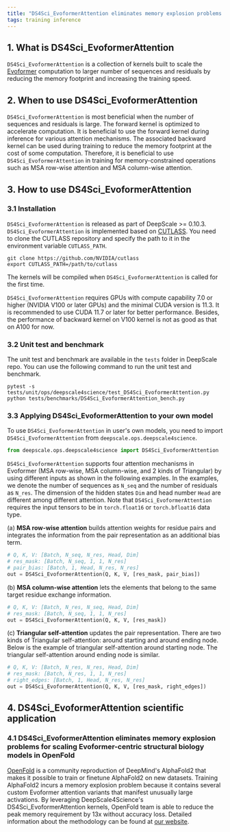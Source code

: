 ```yaml
---
title: "DS4Sci_EvoformerAttention eliminates memory explosion problems for scaling Evoformer-centric structural biology models"
tags: training inference
---
```


## 1. What is DS4Sci_EvoformerAttention
`DS4Sci_EvoformerAttention` is a collection of kernels built to scale the [Evoformer](https://www.nature.com/articles/s41586-021-03819-2) computation to larger number of sequences and residuals by reducing the memory footprint and increasing the training speed.

## 2. When to use DS4Sci_EvoformerAttention
`DS4Sci_EvoformerAttention` is most beneficial when the number of sequences and residuals is large. The forward kernel is optimized to accelerate computation. It is beneficial to use the forward kernel during inference for various attention mechanisms. The associated backward kernel can be used during training to reduce the memory footprint at the cost of some computation. Therefore, it is beneficial to use `DS4Sci_EvoformerAttention` in training for memory-constrained operations such as MSA row-wise attention and MSA column-wise attention.

## 3. How to use DS4Sci_EvoformerAttention

### 3.1 Installation

`DS4Sci_EvoformerAttention` is released as part of DeepScale >= 0.10.3. `DS4Sci_EvoformerAttention` is implemented based on [CUTLASS](https://github.com/NVIDIA/cutlass). You need to clone the CUTLASS repository and specify the path to it in the environment variable `CUTLASS_PATH`.

```shell
git clone https://github.com/NVIDIA/cutlass
export CUTLASS_PATH=/path/to/cutlass
```
The kernels will be compiled when `DS4Sci_EvoformerAttention` is called for the first time.

`DS4Sci_EvoformerAttention` requires GPUs with compute capability 7.0 or higher (NVIDIA V100 or later GPUs) and the minimal CUDA version is 11.3. It is recommended to use CUDA 11.7 or later for better performance. Besides, the performance of backward kernel on V100 kernel is not as good as that on A100 for now.

### 3.2 Unit test and benchmark

The unit test and benchmark are available in the `tests` folder in DeepScale repo. You can use the following command to run the unit test and benchmark.

```shell
pytest -s tests/unit/ops/deepscale4science/test_DS4Sci_EvoformerAttention.py
python tests/benchmarks/DS4Sci_EvoformerAttention_bench.py
```

### 3.3 Applying DS4Sci_EvoformerAttention to your own model

To use `DS4Sci_EvoformerAttention` in user's own models, you need to import `DS4Sci_EvoformerAttention` from `deepscale.ops.deepscale4science`.

```python
from deepscale.ops.deepscale4science import DS4Sci_EvoformerAttention
```

`DS4Sci_EvoformerAttention` supports four attention mechanisms in Evoformer (MSA row-wise, MSA column-wise, and 2 kinds of Triangular) by using different inputs as shown in the following examples. In the examples, we denote the number of sequences as `N_seq` and the number of residuals as `N_res`. The dimension of the hidden states `Dim` and head number `Head` are different among different attention. Note that `DS4Sci_EvoformerAttention` requires the input tensors to be in `torch.float16` or `torch.bfloat16` data type.

(a) **MSA row-wise attention** builds attention weights for residue pairs and integrates the information from the pair representation as an additional bias term.
```python
# Q, K, V: [Batch, N_seq, N_res, Head, Dim]
# res_mask: [Batch, N_seq, 1, 1, N_res]
# pair_bias: [Batch, 1, Head, N_res, N_res]
out = DS4Sci_EvoformerAttention(Q, K, V, [res_mask, pair_bias])
```

(b) **MSA column-wise attention** lets the elements that belong to the same target residue exchange information.
```python
# Q, K, V: [Batch, N_res, N_seq, Head, Dim]
# res_mask: [Batch, N_seq, 1, 1, N_res]
out = DS4Sci_EvoformerAttention(Q, K, V, [res_mask])
```

(c) **Triangular self-attention** updates the pair representation. There are two kinds of Triangular self-attention: around starting and around ending node. Below is the example of triangular self-attention around starting node. The triangular self-attention around ending node is similar.
```python
# Q, K, V: [Batch, N_res, N_res, Head, Dim]
# res_mask: [Batch, N_res, 1, 1, N_res]
# right_edges: [Batch, 1, Head, N_res, N_res]
out = DS4Sci_EvoformerAttention(Q, K, V, [res_mask, right_edges])
```

## 4. DS4Sci_EvoformerAttention scientific application

### 4.1 DS4Sci_EvoformerAttention eliminates memory explosion problems for scaling Evoformer-centric structural biology models in OpenFold

[OpenFold](https://github.com/aqlaboratory/openfold) is a community reproduction of DeepMind's AlphaFold2 that makes it possible to train or finetune AlphaFold2 on new datasets. Training AlphaFold2 incurs a memory explosion problem because it contains several custom Evoformer attention variants that manifest unusually large activations. By leveraging DeepScale4Science's DS4Sci_EvoformerAttention kernels, OpenFold team is able to reduce the peak memory requirement by 13x without accuracy loss. Detailed information about the methodology can be found at [our website](https://deepscale4science.ai/2023/09/18/model-showcase-openfold/).

<!-- OpenFold team also hosts an [example](https://github.com/aqlaboratory/openfold/blob/main/tests/test_deepscale_evo_attention.py) about how to use DS4Sci_EvoformerAttention in the OpenFold repo. -->
